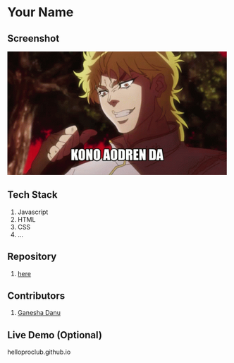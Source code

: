 # Your Name

## Screenshot
![](./tenor.gif)

## Tech Stack
1. Javascript
2. HTML
3. CSS
4. ...

## Repository
1. [here](github.com/helloproclub/Aurora)

## Contributors

1. [Ganesha Danu](github.com/blinfoldking)

## Live Demo  (Optional)

helloproclub.github.io
